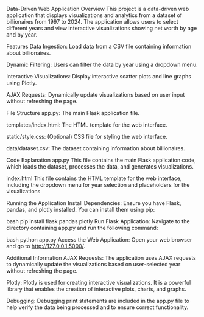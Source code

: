 Data-Driven Web Application
Overview
This project is a data-driven web application that displays visualizations and analytics from a dataset of billionaires from 1997 to 2024. The application allows users to select different years and view interactive visualizations showing net worth by age and by year.

Features
Data Ingestion: Load data from a CSV file containing information about billionaires.

Dynamic Filtering: Users can filter the data by year using a dropdown menu.

Interactive Visualizations: Display interactive scatter plots and line graphs using Plotly.

AJAX Requests: Dynamically update visualizations based on user input without refreshing the page.

File Structure
app.py: The main Flask application file.

templates/index.html: The HTML template for the web interface.

static/style.css: (Optional) CSS file for styling the web interface.

data/dataset.csv: The dataset containing information about billionaires.

Code Explanation
app.py
This file contains the main Flask application code, which loads the dataset, processes the data, and generates visualizations.

index.html
This file contains the HTML template for the web interface, including the dropdown menu for year selection and placeholders for the visualizations

Running the Application
Install Dependencies: Ensure you have Flask, pandas, and plotly installed. You can install them using pip:

bash
pip install flask pandas plotly
Run Flask Application: Navigate to the directory containing app.py and run the following command:

bash
python app.py
Access the Web Application: Open your web browser and go to http://127.0.0.1:5000/.

Additional Information
AJAX Requests: The application uses AJAX requests to dynamically update the visualizations based on user-selected year without refreshing the page.

Plotly: Plotly is used for creating interactive visualizations. It is a powerful library that enables the creation of interactive plots, charts, and graphs.

Debugging: Debugging print statements are included in the app.py file to help verify the data being processed and to ensure correct functionality.
